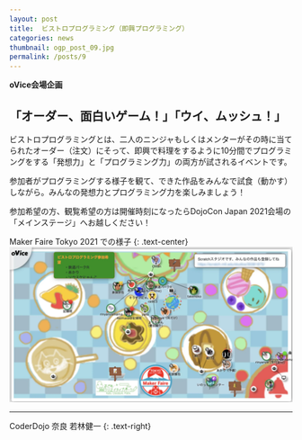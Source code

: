```yaml
---
layout: post
title:  ビストロプログラミング（即興プログラミング）
categories: news
thumbnail: ogp_post_09.jpg
permalink: /posts/9
---
```


__oVice会場企画__

## 「オーダー、面白いゲーム！」「ウイ、ムッシュ！」

ビストロプログラミングとは、二人のニンジャもしくはメンターがその時に当てられたオーダー（注文）にそって、即興で料理をするように10分間でプログラミングをする「発想力」と「プログラミング力」の両方が試されるイベントです。

参加者がプログラミングする様子を観て、できた作品をみんなで試食（動かす）しながら。みんなの発想力とプログラミング力を楽しみましょう！

参加希望の方、観覧希望の方は開催時刻になったらDojoCon Japan 2021会場の「メインステージ」へお越しください！

Maker Faire Tokyo 2021 での様子
{: .text-center}
![メイカーフェア Tokyo 2021 での様子](/img/post/bistroprogramming01.webp)

---

CoderDojo 奈良 若林健一
{: .text-right}
